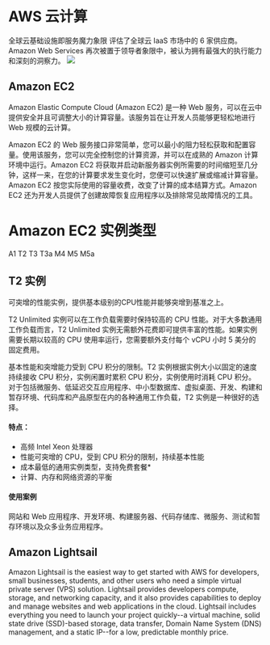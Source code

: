 # AWS 云计算

全球云基础设施即服务魔力象限 评估了全球云 IaaS 市场中的 6 家供应商。Amazon Web Services 再次被置于领导者象限中，被认为拥有最强大的执行能力和深刻的洞察力。 
![](http://ww3.sinaimg.cn/large/006tNc79gy1g3a55nhidej30u00u076v.jpg)


## Amazon EC2
Amazon Elastic Compute Cloud (Amazon EC2) 是一种 Web 服务，可以在云中提供安全并且可调整大小的计算容量。该服务旨在让开发人员能够更轻松地进行 Web 规模的云计算。

Amazon EC2 的 Web 服务接口非常简单，您可以最小的阻力轻松获取和配置容量。使用该服务，您可以完全控制您的计算资源，并可以在成熟的 Amazon 计算环境中运行。Amazon EC2 将获取并启动新服务器实例所需要的时间缩短至几分钟，这样一来，在您的计算要求发生变化时，您便可以快速扩展或缩减计算容量。Amazon EC2 按您实际使用的容量收费，改变了计算的成本结算方式。Amazon EC2 还为开发人员提供了创建故障恢复应用程序以及排除常见故障情况的工具。


# Amazon EC2 实例类型
A1
T2 T3 T3a 
M4 M5 M5a

## T2 实例
可突增的性能实例，提供基本级别的CPU性能并能够突增到基准之上。

T2 Unlimited 实例可以在工作负载需要时保持较高的 CPU 性能。对于大多数通用工作负载而言，T2 Unlimited 实例无需额外花费即可提供丰富的性能。如果实例需要长期以较高的 CPU 使用率运行，您需要额外支付每个 vCPU 小时 5 美分的固定费用。

基本性能和突增能力受到 CPU 积分的限制。T2 实例根据实例大小以固定的速度持续接收 CPU 积分，实例闲置时累积 CPU 积分，实例使用时消耗 CPU 积分。对于包括微服务、低延迟交互应用程序、中小型数据库、虚拟桌面、开发、构建和暂存环境、代码库和产品原型在内的各种通用工作负载，T2 实例是一种很好的选择。

#### 特点：
* 高频 Intel Xeon 处理器
* 性能可突增的 CPU，受到 CPU 积分的限制，持续基本性能
* 成本最低的通用实例类型，支持免费套餐*
* 计算、内存和网络资源的平衡

#### 使用案例

网站和 Web 应用程序、开发环境、构建服务器、代码存储库、微服务、测试和暂存环境以及众多业务应用程序。 

## Amazon Lightsail
Amazon Lightsail is the easiest way to get started with AWS for developers, small businesses, students, and other users who need a simple virtual private server (VPS) solution. Lightsail provides developers compute, storage, and networking capacity, and it also provides capabilities to deploy and manage websites and web applications in the cloud. Lightsail includes everything you need to launch your project quickly--a virtual machine, solid state drive (SSD)-based storage, data transfer, Domain Name System (DNS) management, and a static IP--for a low, predictable monthly price.